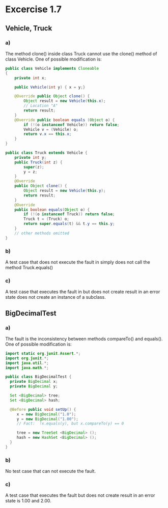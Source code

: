 # Excercise 1.7

## Vehicle, Truck
### a)
The method clone() inside class Truck cannot use the clone() method of class Vehicle. One of possible modification is:
```Java
public class Vehicle implements Cloneable
{
    private int x;

    public Vehicle(int y) { x = y;}

    @Override public Object clone() {
        Object result = new Vehicle(this.x);
        // Location "A"
        return result;
    }
    @Override public boolean equals (Object o) {
        if (!(o instanceof Vehicle)) return false;
        Vehicle v = (Vehicle) o;
        return v.x == this.x;
    }
}
```
```Java
public class Truck extends Vehicle {
    private int y;
    public Truck(int z) {
        super(z);
        y = z;
    }
    @Override
    public Object clone() {
        Object result = new Vehicle(this.y);
        return result;
    }
    @Override
    public boolean equals(Object o) {
        if (!(o instanceof Truck)) return false;
        Truck t = (Truck) o;
        return super.equals(t) && t.y == this.y;
    }
    // other methods omitted
}
```

### b)
A test case that does not execute the fault in simply does not call the method Truck.equals()

### c)
A test case that executes the fault in but does not create result in an error state does not create an instance of a subclass.

## BigDecimalTest
### a)
The fault is the inconsistency between methods compareTo() and equals(). One of possible modification is:
```Java
import static org.junit.Assert.*;
import org.junit.*;
import java.util.*;
import java.math.*;

public class BigDecimalTest {
  private BigDecimal x;
  private BigDecimal y;

  Set <BigDecimal> tree;
  Set <BigDecimal> hash;

  @Before public void setUp() {
     x = new BigDecimal("1.0");
     y = new BigDecimal("1.00");
     // Fact:  !x.equals(y), but x.compareTo(y) == 0

     tree = new TreeSet <BigDecimal> ();
     hash = new HashSet <BigDecimal> ();
  }
}  
```

### b)
No test case that can not execute the fault.

### c)
A test case that executes the fault but does not create result in an error state is 1.00 and 2.00.